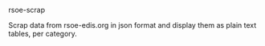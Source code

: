 rsoe-scrap

Scrap data from rsoe-edis.org in json format and display them as plain text tables, per category.
